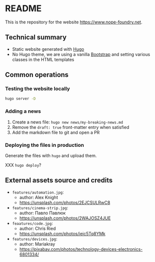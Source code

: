 # README

This is the repository for the website https://www.nope-foundry.net.

## Technical summary

- Static website generated with [Hugo](https://gohugo.io)
- No Hugo theme, we are using a vanilla [Bootstrap](https://getbootstrap.com/)
  and setting various classes in the HTML templates

## Common operations

### Testing the website locally

```sh
hugo server -D
```

### Adding a news

1. Create a news file: `hugo new news/my-breaking-news.md`
2. Remove the `draft: true` front-matter entry when satisfied
3. Add the markdown file to git and open a PR

### Deploying the files in production

Generate the files with `hugo` and upload them.

XXX `hugo deploy`?

## External assets source and credits

- `features/automation.jpg`:
    + author: Alex Knight
    + https://unsplash.com/photos/2EJCSULRwC8
- `features/cinema-strip.jpg`:
    + author: Павло Павлюк
    + https://unsplash.com/photos/2WAJOSZ4JUE
- `feaatures/code.jpg`:
    + author: Chris Ried
    + https://unsplash.com/photos/ieic5Tq8YMk
- `features/devices.jpg`:
    + author: Mariakray
    + https://pixabay.com/photos/technology-devices-electronics-6801334/
